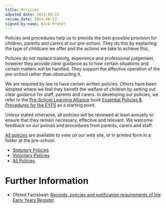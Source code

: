 ```yaml
---
title: Policies
adpoted_date: 2013-08-13
review_date: 2014-08-13
signed-by-name: Nick Prater
---
```

Policies and procedures help us to provide the best possible provision for children, parents and carers at our pre-school. They do this by explaining the type of childcare we offer and the actions we take to achieve this.

Policies do not replace training, experience and professional judgement, however they provide clear guidance as to how certain situations and certain matters will be handled. They support the effective operation of the pre-school rather than obstructing it.

We are required by law to have certain written policies. Others have been adopted where we feel they benefit the welfare of children by setting out clear guidance for staff, parents and carers. In developing our policies, we refer to the [Pre-School Learning Alliance](https://www.pre-school.org.uk/) book [Essential Policies & Procedures for the EYFS](https://shop.pre-school.org.uk/A081) as a starting point.

Unless stated otherwise, all policies will be reviewed at least annually to ensure that they remain necessary, effective and relevant. We welcome feedback on our polices and procedures from parents, carers and staff.

[All policies](/policies/all_policies.html) are available to view on our web site, or in printed form in a folder at the pre-school.

* [Statutory Policies](/policies/statutory_policies.html)
* [Voluntary Policies](/policies/voluntary_policies.html)
* [All Policies](/policies/all_policies.html)



# Further Information #
* Ofsted Factsheet: [Records, policies and notification requirements of the Early Years Register](http://www.ofsted.gov.uk/resources/factsheet-childcare-records-policies-and-notification-requirements-of-early-years-register)

